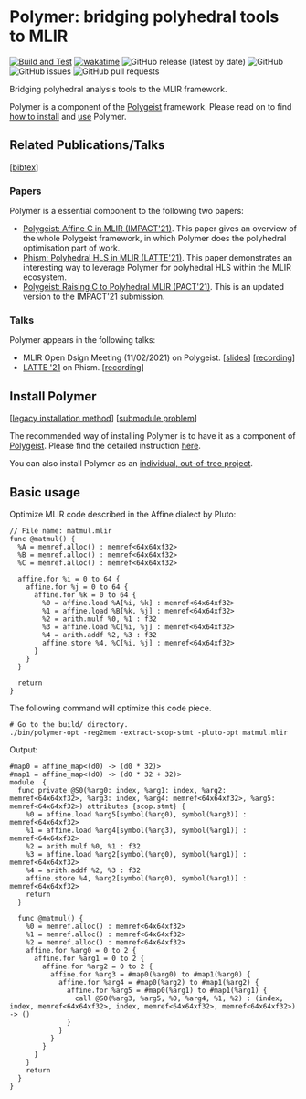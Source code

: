 # Polymer: bridging polyhedral tools to MLIR

[![Build and Test](https://github.com/kumasento/polymer/actions/workflows/buildAndTest.yml/badge.svg)](https://github.com/kumasento/polymer/actions/workflows/buildAndTest.yml)
[![wakatime](https://wakatime.com/badge/github/kumasento/polymer.svg)](https://wakatime.com/badge/github/kumasento/polymer)
![GitHub release (latest by date)](https://img.shields.io/github/v/release/kumasento/polymer)
![GitHub](https://img.shields.io/github/license/kumasento/polymer)
![GitHub issues](https://img.shields.io/github/issues/kumasento/polymer)
![GitHub pull requests](https://img.shields.io/github/issues-pr/kumasento/polymer)

Bridging polyhedral analysis tools to the MLIR framework.

Polymer is a component of the [Polygeist](https://github.com/wsmoses/Polygeist) framework.
Please read on to find [how to install](#install-polymer) and [use](#basic-usage) Polymer.

## Related Publications/Talks

[[bibtex](resources/polymer.bib)]

### Papers

Polymer is a essential component to the following two papers:

* [Polygeist: Affine C in MLIR (IMPACT'21)](https://acohen.gitlabpages.inria.fr/impact/impact2021/papers/IMPACT_2021_paper_1.pdf). This paper gives an overview of the whole Polygeist framework, in which Polymer does the polyhedral optimisation part of work.
* [Phism: Polyhedral HLS in MLIR (LATTE'21)](https://capra.cs.cornell.edu/latte21/paper/1.pdf). This paper demonstrates an interesting way to leverage Polymer for polyhedral HLS within the MLIR ecosystem.
* [Polygeist: Raising C to Polyhedral MLIR (PACT'21)](https://c.wsmoses.com/papers/Polygeist_PACT.pdf). This is an updated version to the IMPACT'21 submission.

### Talks

Polymer appears in the following talks:

* MLIR Open Dsign Meeting (11/02/2021) on Polygeist. [[slides](https://drive.google.com/file/d/1YJhPBpW77WX53Rxxt2TLbEhdbrOFwDy4/view?usp=sharing)] [[recording](https://drive.google.com/file/d/1P14UrXMlR6WbHR_YrSJVsb7h3cLdr5-h/view?usp=sharing)]
* [LATTE '21](https://capra.cs.cornell.edu/latte21/) on Phism. [[recording](https://youtu.be/50UjVlDF1Us)]


## Install Polymer

[[legacy installation method](docs/LEGACY_INSTALL_METHOD.md)]
[[submodule problem](docs/WHY_NOT_SUBMODULE_LLVM.md)]

The recommended way of installing Polymer is to have it as a component of [Polygeist](https://github.com/wsmoses/Polygeist). Please find the detailed instruction [here](docs/INSTALL_WITHIN_POLYGEIST.md).

You can also install Polymer as an [individual, out-of-tree project](docs/INSTALL_INDIVIDUALLY.md). 

## Basic usage

Optimize MLIR code described in the Affine dialect by Pluto:

```mlir
// File name: matmul.mlir
func @matmul() {
  %A = memref.alloc() : memref<64x64xf32>
  %B = memref.alloc() : memref<64x64xf32>
  %C = memref.alloc() : memref<64x64xf32>

  affine.for %i = 0 to 64 {
    affine.for %j = 0 to 64 {
      affine.for %k = 0 to 64 {
        %0 = affine.load %A[%i, %k] : memref<64x64xf32>
        %1 = affine.load %B[%k, %j] : memref<64x64xf32>
        %2 = arith.mulf %0, %1 : f32
        %3 = affine.load %C[%i, %j] : memref<64x64xf32>
        %4 = arith.addf %2, %3 : f32
        affine.store %4, %C[%i, %j] : memref<64x64xf32>
      }
    }
  }

  return
}
```

The following command will optimize this code piece.

```shell
# Go to the build/ directory.
./bin/polymer-opt -reg2mem -extract-scop-stmt -pluto-opt matmul.mlir 
```

Output:

```mlir
#map0 = affine_map<(d0) -> (d0 * 32)>
#map1 = affine_map<(d0) -> (d0 * 32 + 32)>
module  {
  func private @S0(%arg0: index, %arg1: index, %arg2: memref<64x64xf32>, %arg3: index, %arg4: memref<64x64xf32>, %arg5: memref<64x64xf32>) attributes {scop.stmt} {
    %0 = affine.load %arg5[symbol(%arg0), symbol(%arg3)] : memref<64x64xf32>
    %1 = affine.load %arg4[symbol(%arg3), symbol(%arg1)] : memref<64x64xf32>
    %2 = arith.mulf %0, %1 : f32
    %3 = affine.load %arg2[symbol(%arg0), symbol(%arg1)] : memref<64x64xf32>
    %4 = arith.addf %2, %3 : f32
    affine.store %4, %arg2[symbol(%arg0), symbol(%arg1)] : memref<64x64xf32>
    return
  }
  
  func @matmul() {
    %0 = memref.alloc() : memref<64x64xf32>
    %1 = memref.alloc() : memref<64x64xf32>
    %2 = memref.alloc() : memref<64x64xf32>
    affine.for %arg0 = 0 to 2 {
      affine.for %arg1 = 0 to 2 {
        affine.for %arg2 = 0 to 2 {
          affine.for %arg3 = #map0(%arg0) to #map1(%arg0) {
            affine.for %arg4 = #map0(%arg2) to #map1(%arg2) {
              affine.for %arg5 = #map0(%arg1) to #map1(%arg1) {
                call @S0(%arg3, %arg5, %0, %arg4, %1, %2) : (index, index, memref<64x64xf32>, index, memref<64x64xf32>, memref<64x64xf32>) -> ()
              }
            }
          }
        }
      }
    }
    return
  }
}
```
